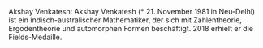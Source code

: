 Akshay Venkatesh: Akshay Venkatesh (* 21. November 1981 in Neu-Delhi) ist ein indisch-australischer Mathematiker, der sich mit Zahlentheorie, Ergodentheorie und automorphen Formen beschäftigt. 2018 erhielt er die Fields-Medaille.
